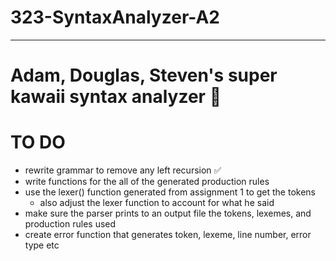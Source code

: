 # 323-SyntaxAnalyzer-A2

---

# Adam, Douglas, Steven's super kawaii syntax analyzer 🥶

# TO DO

- rewrite grammar to remove any left recursion ✅
- write functions for the all of the generated production rules
- use the lexer() function generated from assignment 1 to get the tokens
  - also adjust the lexer function to account for what he said
- make sure the parser prints to an output file the tokens, lexemes, and production rules used
- create error function that generates token, lexeme, line number, error type etc
